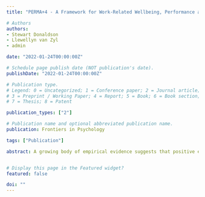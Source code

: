 ```yaml
---
title: "PERMA+4 - A Framework for Work-Related Wellbeing, Performance and Positive Organizational Psychology 2.0"

# Authors
authors:
- Stewart Donaldson
- Llewellyn van Zyl
- admin

date: "2022-01-24T00:00:00Z"

# Schedule page publish date (NOT publication's date).
publishDate: "2022-01-24T00:00:00Z"

# Publication type.
# Legend: 0 = Uncategorized; 1 = Conference paper; 2 = Journal article;
# 3 = Preprint / Working Paper; 4 = Report; 5 = Book; 6 = Book section;
# 7 = Thesis; 8 = Patent

publication_types: ["2"]

# Publication name and optional abbreviated publication name.
publication: Frontiers in Psychology

tags: ["Publication"]

abstract: A growing body of empirical evidence suggests that positive emotions, engagement, relationships, meaning, and accomplishments (PERMA) may be a robust framework for the measurement, management and development of wellbeing. While the original PERMA framework made great headway in the past decade, its empirical and theoretical limitations were recently identified and critiqued. In response, Seligman clarified the value of PERMA as a framework for and not a theory of wellbeing and called for further research to expand the construct. To expand the framework into organizational contexts, recent meta-analyses and systematic literature reviews showed that physical health, mindset, physical work environments and economic security could be seen as essential contextually relevant building blocks for work-related wellbeing and are therefore prime candidates to expand the PERMA framework for use within organizational contexts. Through expanding the original PERMA framework with these four factors, a new holistic approach to work-related wellbeing and work performance was born - the PERMA+4. As such, the purpose of this brief perspective paper is to provide a conceptual overview of PERMA+4 as holistic framework for work-related wellbeing and work performance which extends beyond the predominant componential thinking of the discipline. Specifically, we aim to do so by providing - (1) a brief historical overview of the development of PERMA as a theory for wellbeing, (2) a conceptual overview of PERMA+4 as a holistic framework for work-related wellbeing and work performance, (3) empirical evidence supporting the usefulness of PERMA+4, and (4) charting a course for the second wave of positive organizational psychological research.


# Display this page in the Featured widget?
featured: false

doi: ""
---
```









